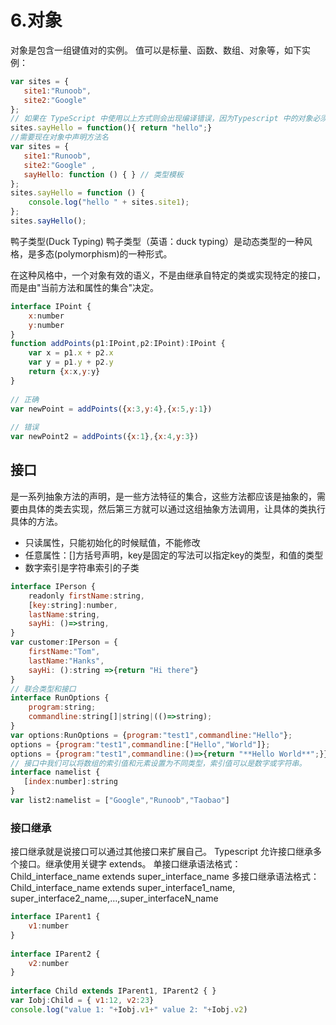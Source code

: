 # 6.对象
对象是包含一组键值对的实例。 值可以是标量、函数、数组、对象等，如下实例：

```js
var sites = { 
   site1:"Runoob", 
   site2:"Google" 
};
// 如果在 TypeScript 中使用以上方式则会出现编译错误，因为Typescript 中的对象必须是特定类型的实例。
sites.sayHello = function(){ return "hello";}
//需要现在对象中声明方法名
var sites = { 
   site1:"Runoob", 
   site2:"Google" ,
   sayHello: function () { } // 类型模板
};
sites.sayHello = function () {
    console.log("hello " + sites.site1);
};
sites.sayHello();

```

鸭子类型(Duck Typing)
鸭子类型（英语：duck typing）是动态类型的一种风格，是多态(polymorphism)的一种形式。

在这种风格中，一个对象有效的语义，不是由继承自特定的类或实现特定的接口，而是由"当前方法和属性的集合"决定。
```js
interface IPoint { 
    x:number 
    y:number 
} 
function addPoints(p1:IPoint,p2:IPoint):IPoint { 
    var x = p1.x + p2.x 
    var y = p1.y + p2.y 
    return {x:x,y:y} 
} 
 
// 正确
var newPoint = addPoints({x:3,y:4},{x:5,y:1})  
 
// 错误 
var newPoint2 = addPoints({x:1},{x:4,y:3})
```

## 接口
是一系列抽象方法的声明，是一些方法特征的集合，这些方法都应该是抽象的，需要由具体的类去实现，然后第三方就可以通过这组抽象方法调用，让具体的类执行具体的方法。
* 只读属性，只能初始化的时候赋值，不能修改
* 任意属性：[]方括号声明，key是固定的写法可以指定key的类型，和值的类型
* 数字索引是字符串索引的子类
```js
interface IPerson { 
    readonly firstName:string, 
    [key:string]:number,
    lastName:string, 
    sayHi: ()=>string,
}
var customer:IPerson = { 
    firstName:"Tom",
    lastName:"Hanks", 
    sayHi: ():string =>{return "Hi there"} 
} 
// 联合类型和接口
interface RunOptions { 
    program:string; 
    commandline:string[]|string|(()=>string); 
} 
var options:RunOptions = {program:"test1",commandline:"Hello"}; 
options = {program:"test1",commandline:["Hello","World"]}; 
options = {program:"test1",commandline:()=>{return "**Hello World**";}}; 
// 接口中我们可以将数组的索引值和元素设置为不同类型，索引值可以是数字或字符串。
interface namelist { 
   [index:number]:string 
} 
var list2:namelist = ["Google","Runoob","Taobao"]

```

### 接口继承
接口继承就是说接口可以通过其他接口来扩展自己。
Typescript 允许接口继承多个接口。继承使用关键字 extends。
单接口继承语法格式：
Child_interface_name extends super_interface_name
多接口继承语法格式：
Child_interface_name extends super_interface1_name, super_interface2_name,…,super_interfaceN_name
```js
interface IParent1 { 
    v1:number 
} 
 
interface IParent2 { 
    v2:number 
} 
 
interface Child extends IParent1, IParent2 { } 
var Iobj:Child = { v1:12, v2:23} 
console.log("value 1: "+Iobj.v1+" value 2: "+Iobj.v2)
```